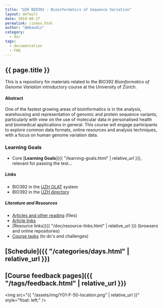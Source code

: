 ```yaml
---
title: "UZH BIO392 - Bioinformatics of Sequence Variation"
layout: default
date: 2019-08-27
permalink: /index.html
author: "@mbaudis"
category:
  - doc
tags:
  - documentation
  - FAQ
---
```


## {{ page.title }}

This is a repository for materials related to the BIO392 _Bioinformatics of Genome Variation_ introductory course at the University of Zürich.

#### Abstract

One of the fastest growing areas of bioinformatics is in the analysis, warehousing and representation of genomic and protein sequence variants, particularly with view on the use of molecular data in personalised health and biomedical applications in general. This course will engage participants to explore common data formats, online resources and analysis techniques, with a focus on human genome variation data.

### Learning Goals

* Core [__Learning Goals__]({{ "/learning-goals.html" | relative_url }}), relevant for passing the test...

##### Links

* BIO392 in the [UZH OLAT](https://lms.uzh.ch/auth/RepositoryEntry/16434233613) system
* BIO392 in the [UZH directory](https://studentservices.uzh.ch/uzh/anonym/vvz/index.html#/details/2018/003/SM/50920456)

##### Literature and Resources

* [Articles and other reading](https://github.com/baudisgroup/BIO392-Github/tree/master/literature/) (files)
* [Article links](https://baudisgroup.github.io/BIO392-Github/literature-links.html)
* [Resource links]({{ "/doc/resource-links.html" | relative_url }}) (browsers and online repositories)
* [Course tasks](https://baudisgroup.github.io/BIO392-Github/tasks.html) (to do's and challenges)

## [Schedule]({{ "/categories/days.html" | relative_url }})
 
## [Course feedback pages]({{ "/tags/feedback.html" | relative_url }})

<img src="{{ "/assets/img/Y01-F-50-location.png" | relative_url }}" style="float: left;" />
